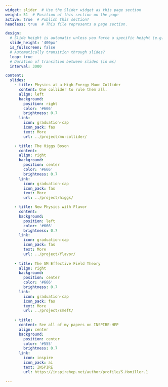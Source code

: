 ```yaml
---
widget: slider  # Use the Slider widget as this page section
weight: 51  # Position of this section on the page
active: true  # Publish this section?
headless: true  # This file represents a page section.

design:
  # Slide height is automatic unless you force a specific height (e.g. '400px')
  slide_height: '400px'
  is_fullscreen: false
  # Automatically transition through slides?
  loop: true
  # Duration of transition between slides (in ms)
  interval: 3000

content:
  slides:
    - title: Physics at a High-Energy Muon Collider
      content: One collider to rule them all. 
      align: left
      background:
        position: right
        color: '#666'
        brightness: 0.7
      link:
        icon: graduation-cap
        icon_pack: fas
        text: More
        url: ../project/mu-collider/

    - title: The Higgs Boson
      content: 
      align: right
      background:
        position: center
        color: '#666'
        brightness: 0.7
      link:
        icon: graduation-cap
        icon_pack: fas
        text: More
        url: ../project/higgs/

    - title: New Physics with Flavor
      content: 
      background:
        position: left
        color: '#666'
        brightness: 0.7
      link:
        icon: graduation-cap
        icon_pack: fas
        text: More
        url: ../project/flavor/
        
    - title: The SM Effective Field Theory
      align: right
      background:
        position: center
        color: '#666'
        brightness: 0.7
      link:
        icon: graduation-cap
        icon_pack: fas
        text: More
        url: ../project/smeft/
        
    - title: 
      content: See all of my papers on INSPIRE-HEP
      align: center
      background:
        position: center
        color: '#555'
        brightness: 0.7
      link:
        icon: inspire
        icon_pack: ai
        text: INSPIRE
        url: https://inspirehep.net/author/profile/S.Homiller.1
              
---
```

